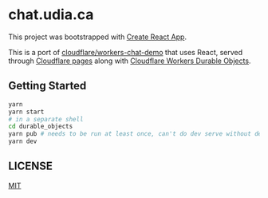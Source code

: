 # chat.udia.ca

This project was bootstrapped with [Create React App](https://github.com/facebook/create-react-app).

This is a port of [cloudflare/workers-chat-demo](https://github.com/cloudflare/workers-chat-demo) that uses React, served through [Cloudflare pages](https://pages.cloudflare.com/) along with [Cloudflare Workers Durable Objects](https://developers.cloudflare.com/workers/learning/using-durable-objects).

## Getting Started

```bash
yarn
yarn start
# in a separate shell
cd durable_objects
yarn pub # needs to be run at least once, can't do dev serve without deploying durable objects
yarn dev
```

## LICENSE

[MIT](LICENSE)
